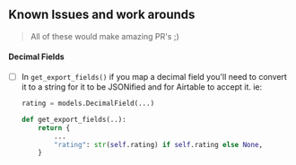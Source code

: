 ## Known Issues and work arounds
> All of these would make amazing PR's ;)

#### Decimal Fields
- [ ] In `get_export_fields()` if you map a decimal field you'll need to convert it to a string for it to be JSONified and for Airtable to accept it. ie:
    ```python
    rating = models.DecimalField(...)

    def get_export_fields(..):
        return {
            ...
            "rating": str(self.rating) if self.rating else None,
        }
    ```
